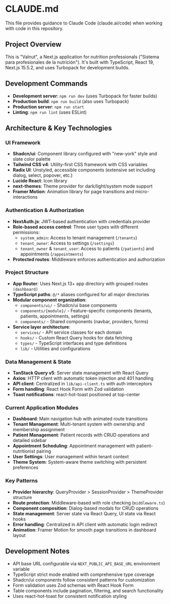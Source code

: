 # CLAUDE.md

This file provides guidance to Claude Code (claude.ai/code) when working with code in this repository.

## Project Overview

This is "Valnut", a Next.js application for nutrition professionals ("Sistema para profesionales de la nutrición"). It's built with TypeScript, React 19, Next.js 15.5.2, and uses Turbopack for development builds.

## Development Commands

- **Development server**: `npm run dev` (uses Turbopack for faster builds)
- **Production build**: `npm run build` (also uses Turbopack)
- **Production server**: `npm run start`
- **Linting**: `npm run lint` (uses ESLint)

## Architecture & Key Technologies

### UI Framework
- **Shadcn/ui**: Component library configured with "new-york" style and slate color palette
- **Tailwind CSS v4**: Utility-first CSS framework with CSS variables
- **Radix UI**: Unstyled, accessible components (extensive set including dialog, select, popover, etc.)
- **Lucide React**: Icon library
- **next-themes**: Theme provider for dark/light/system mode support
- **Framer Motion**: Animation library for page transitions and micro-interactions

### Authentication & Authorization
- **NextAuth.js**: JWT-based authentication with credentials provider
- **Role-based access control**: Three user types with different permissions:
  - `system_admin`: Access to tenant management (`/tenants`)
  - `tenant_owner`: Access to settings (`/settings`)
  - `tenant_owner` & `tenant_user`: Access to patients (`/patients`) and appointments (`/appointments`)
- **Protected routes**: Middleware enforces authentication and authorization

### Project Structure
- **App Router**: Uses Next.js 13+ app directory with grouped routes `(dashboard)`
- **TypeScript paths**: `@/*` aliases configured for all major directories
- **Modular component organization**:
  - `components/ui/` - Shadcn/ui base components
  - `components/{module}/` - Feature-specific components (tenants, patients, appointments, settings)
  - `components/` - Shared components (navbar, providers, forms)
- **Service layer architecture**:
  - `services/` - API service classes for each domain
  - `hooks/` - Custom React Query hooks for data fetching
  - `types/` - TypeScript interfaces and type definitions
  - `lib/` - Utilities and configurations

### Data Management & State
- **TanStack Query v5**: Server state management with React Query
- **Axios**: HTTP client with automatic token injection and 401 handling
- **API client**: Centralized in `lib/api-client.ts` with auth interceptors
- **Form handling**: React Hook Form with Zod validation
- **Toast notifications**: react-hot-toast positioned at top-center

### Current Application Modules
- **Dashboard**: Main navigation hub with animated route transitions
- **Tenant Management**: Multi-tenant system with ownership and membership assignment
- **Patient Management**: Patient records with CRUD operations and detailed sidebar
- **Appointment Scheduling**: Appointment management with patient-nutritionist pairing
- **User Settings**: User management within tenant context
- **Theme System**: System-aware theme switching with persistent preferences

### Key Patterns
- **Provider hierarchy**: QueryProvider > SessionProvider > ThemeProvider structure
- **Route protection**: Middleware-based with role checking (`middleware.ts`)
- **Component composition**: Dialog-based modals for CRUD operations
- **State management**: Server state via React Query, UI state via React hooks
- **Error handling**: Centralized in API client with automatic login redirect
- **Animation**: Framer Motion for smooth page transitions in dashboard layout

## Development Notes

- API base URL configurable via `NEXT_PUBLIC_API_BASE_URL` environment variable
- TypeScript strict mode enabled with comprehensive type coverage
- Shadcn/ui components follow consistent patterns for customization
- Form validation uses Zod schemas with React Hook Form
- Table components include pagination, filtering, and search functionality
- Uses react-hot-toast for consistent notification styling